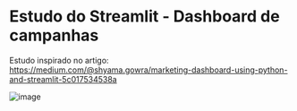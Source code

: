 # Estudo do Streamlit - Dashboard de campanhas

Estudo inspirado no artigo: https://medium.com/@shyama.gowra/marketing-dashboard-using-python-and-streamlit-5c017534538a

![image](https://github.com/user-attachments/assets/087c3bd4-f12c-4836-bbd5-5e5ce99f5901)


